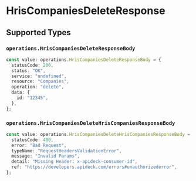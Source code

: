 # HrisCompaniesDeleteResponse


## Supported Types

### `operations.HrisCompaniesDeleteResponseBody`

```typescript
const value: operations.HrisCompaniesDeleteResponseBody = {
  statusCode: 200,
  status: "OK",
  service: "undefined",
  resource: "Companies",
  operation: "delete",
  data: {
    id: "12345",
  },
};
```

### `operations.HrisCompaniesDeleteHrisCompaniesResponseBody`

```typescript
const value: operations.HrisCompaniesDeleteHrisCompaniesResponseBody = {
  statusCode: 400,
  error: "Bad Request",
  typeName: "RequestHeadersValidationError",
  message: "Invalid Params",
  detail: "Missing Header: x-apideck-consumer-id",
  ref: "https://developers.apideck.com/errors#unauthorizederror",
};
```

